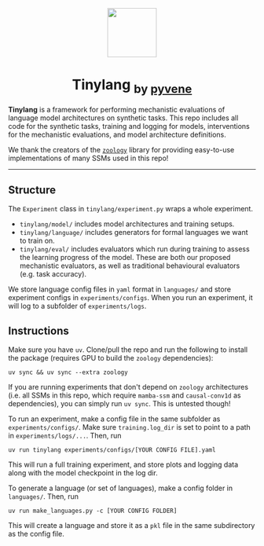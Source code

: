<div align="center">
  <a align="center"><img src="https://github.com/user-attachments/assets/47a9d660-abb2-4d74-9a4d-da4bcfadd671" width="100" height="100" /></a>
  <h1 align="center">Tinylang <sub>by <a href="https://github.com/stanfordnlp/pyvene">pyvene</a></sub></h1>
  <!-- <a href="..."><strong>Read our paper »</strong></a> -->
</div>

**Tinylang** is a framework for performing mechanistic evaluations of language model architectures on synthetic tasks. This repo includes all code for the synthetic tasks, training and logging for models, interventions for the mechanistic evaluations, and model architecture definitions.

We thank the creators of the [`zoology`](https://github.com/HazyResearch/zoology) library for providing easy-to-use implementations of many SSMs used in this repo!

---

## Structure

The `Experiment` class in `tinylang/experiment.py` wraps a whole experiment.

- `tinylang/model/` includes model architectures and training setups.
- `tinylang/language/` includes generators for formal languages we want to train on.
- `tinylang/eval/` includes evaluators which run during training to assess the learning progress of the model. These are both our proposed mechanistic evaluators, as well as traditional behavioural evaluators (e.g. task accuracy).

We store language config files in `yaml` format in `languages/` and store experiment configs in `experiments/configs`. When you run an experiment, it will log to a subfolder of `experiments/logs`.

## Instructions

Make sure you have `uv`. Clone/pull the repo and run the following to install the package (requires GPU to build the `zoology` dependencies):

```
uv sync && uv sync --extra zoology
```

If you are running experiments that don't depend on `zoology` architectures (i.e. all SSMs in this repo, which require `mamba-ssm` and `causal-conv1d` as dependencies), you can simply run `uv sync`. This is untested though!

To run an experiment, make a config file in the same subfolder as `experiments/configs/`. Make sure `training.log_dir` is set to point to a path in `experiments/logs/...`. Then, run

```
uv run tinylang experiments/configs/[YOUR CONFIG FILE].yaml
```

This will run a full training experiment, and store plots and logging data along with the model checkpoint in the log dir.

To generate a language (or set of languages), make a config folder in `languages/`. Then, run

```
uv run make_languages.py -c [YOUR CONFIG FOLDER]
```

This will create a language and store it as a `pkl` file in the same subdirectory as the config file.